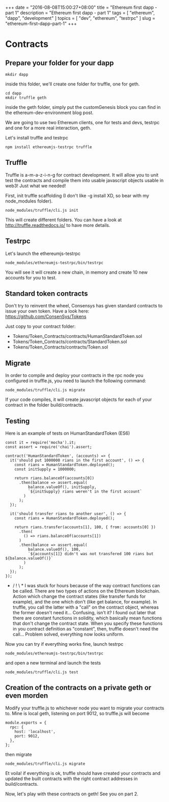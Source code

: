 +++
date = "2016-08-08T15:00:27+08:00"
title = "Ethereum first dapp - part 1"
description = "Ethereum first dapp - part 1"
tags = [ "ethereum", "dapp", "development" ]
topics = [ "dev", "ethereum", "testrpc" ]
slug = "ethereum-first-dapp-part-1"
+++

# Contracts

## Prepare your folder for your dapp

```
mkdir dapp
```

inside this folder, we'll create one folder for truffle, one for geth.

```
cd dapp
mkdir truffle geth
```

inside the geth folder, simply put the customGenesis block you can find in the ethereum-dev-environment blog post.

We are going to use two Ethereum clients, one for tests and devs, testrpc and one for a more real interaction, geth.

Let's install truffle and testrpc

```
npm install ethereumjs-testrpc truffle
```

## Truffle

Truffle is a-m-a-z-i-n-g for contract development. It will allow you to unit test the contracts and compile them into usable javascript objects usable in web3! Just what we needed!

First, init truffle scaffolding (I don't like -g install XD, so bear with my node_modules folder).

```
node_modules/truffle/cli.js init
```

This will create different folders. You can have a look at http://truffle.readthedocs.io/ to have more details.

## Testrpc

Let's launch the ethereumjs-testrpc

```
node_modules/ethereumjs-testrpc/bin/testrpc
```

You will see it will create a new chain, in memory and create 10 new accounts for you to test.

## Standard token contracts

Don't try to reinvent the wheel, Consensys has given standard contracts to issue your own token.
Have a look here: https://github.com/ConsenSys/Tokens

Just copy to your contract folder:

* Tokens/Token_Contracts/contracts/HumanStandardToken.sol
* Tokens/Token_Contracts/contracts/StandardToken.sol
* Tokens/Token_Contracts/contracts/Token.sol

## Migrate

In order to compile and deploy your contracts in the rpc node you configured in truffle.js, you need to launch the following command:

```
node_modules/truffle/cli.js migrate
```

If your code compiles, it will create javascript objects for each of your contract in the folder build/contracts.

## Testing

Here is an example of tests on HumanStandardToken (ES6)

```
const it = require('mocha').it;
const assert = require('chai').assert;

contract('HumanStandardToken', (accounts) => {
  it('should put 1000000 rians in the first account', () => {
    const rians = HumanStandardToken.deployed();
    const initSupply = 1000000;

    return rians.balanceOf(accounts[0])
      .then(balance => assert.equal(
          balance.valueOf(), initSupply,
          `${initSupply} rians weren't in the first account`
        )
      );
  });

  it('should transfer rians to another user', () => {
    const rians = HumanStandardToken.deployed();

    return rians.transfer(accounts[1], 100, { from: accounts[0] })
      .then(
        () => rians.balanceOf(accounts[1])
      )
      .then(balance => assert.equal(
          balance.valueOf(), 100,
          `${accounts[1]} didn't was not transfered 100 rians but ${balance.valueOf()}`
        )
      );
  });
});
```

* / ! \ *
I was stuck for hours because of the way contract functions can be called.
There are two types of actions on the Ethereum blockchain. Action which change the contract states (like transfer funds for example), and the one which don't (like get balance, for example).
In truffle, you call the latter with a "call" on the contract object, whereas the former doesn't need it... Confusing, isn't it?
I found out later that there are constant functions in solidity, which basically mean functions that don't change the contract state. When you specify these functions in you contract definition as "constant", then, truffle doesn't need the call... Problem solved, everything now looks uniform.

Now you can try if everything works fine, launch testrpc

```
node_modules/ethereumjs-testrpc/bin/testrpc
```

and open a new terminal and launch the tests

```
node_modules/truffle/cli.js test
```

## Creation of the contracts on a private geth or even morden

Modify your truffle.js to whichever node you want to migrate your contracts to.
Mine is local geth, listening on port 9012, so truffle.js will become

```
module.exports = {
  rpc: {
    host: 'localhost',
    port: 9012,
  },
};
```

then migrate

```
node_modules/truffle/cli.js migrate
```

Et voila! if everything is ok, truffle should have created your contracts and updated the built contracts with the right contract addresses in build/contracts.

Now, let's play with these contracts on geth! See you on part 2.
